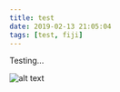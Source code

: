 ```yaml
---
title: test
date: 2019-02-13 21:05:04
tags: [test, fiji]
---
```


Testing...

![alt text](/images/Fiji-991x470.jpg "picture text")